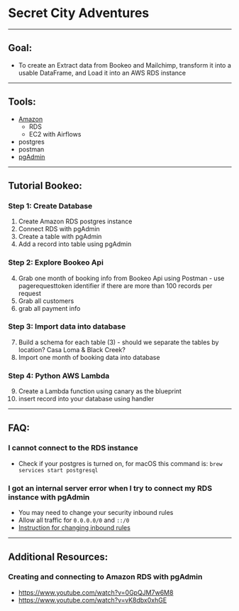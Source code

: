 # Secret City Adventures

---

## Goal: 
- To create an Extract data from Bookeo and Mailchimp, transform it into a usable DataFrame, and Load it into an AWS RDS instance

---

## Tools:
- [Amazon](https://aws.amazon.com/)
  - RDS
  - EC2 with Airflows
- postgres
- postman
- [pgAdmin](https://www.pgadmin.org/download/)

---

## Tutorial Bookeo:

### Step 1: Create Database
  1. Create Amazon RDS postgres instance
  2. Connect RDS with pgAdmin
  3. Create a table with pgAdmin
  4. Add a record into table using pgAdmin
  
### Step 2: Explore Bookeo Api
  4. Grab one month of booking info from Bookeo Api using Postman
    - use pagerequesttoken identifier if there are more than 100 records per request
  5. Grab all customers
  6. grab all payment info

### Step 3: Import data into database
  7. Build a schema for each table (3)
    - should we separate the tables by location? Casa Loma & Black Creek?
  8. Import one month of booking data into database
  
### Step 4: Python AWS Lambda
  9. Create a Lambda function using canary as the blueprint
  10. insert record into your database using handler

---

## FAQ:

### I cannot connect to the RDS instance
  - Check if your postgres is turned on, for macOS this command is: `brew services start postgresql`


### I got an internal server error when I try to connect my RDS instance with pgAdmin
  - You may need to change your security inbound rules 
  - Allow all traffic for `0.0.0.0/0` and `::/0`
  - [Instruction for changing inbound rules](https://docs.aws.amazon.com/vpc/latest/userguide/VPC_SecurityGroups.html#SG_Changing_Group_Membership)
---

## Additional Resources:

### Creating and connecting to Amazon RDS with pgAdmin
  - https://www.youtube.com/watch?v=0GpQJM7w6M8
  - https://www.youtube.com/watch?v=vK8dbx0xhGE
